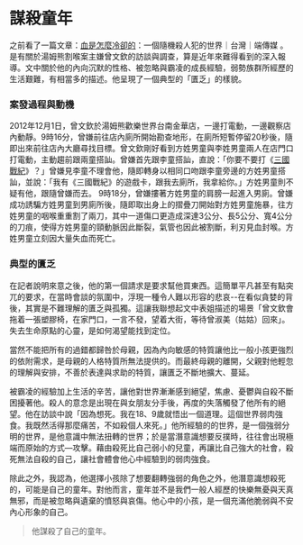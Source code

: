 # 謀殺童年

之前看了一篇文章：[血是怎麼冷卻的](https://theinitium.com/article/20160426-taiwan-Tseng-Wen-chin)：一個隨機殺人犯的世界｜台灣｜端傳媒 。是有關於湯姆熊割喉案主嫌曾文欽的訪談與調查，算是近年來難得看到的深入報導。文中關於他的內向沉默的性格、被忽略與霸凌的成長經驗，弱勢族群所經歷的生活艱難，有相當多的描述。他呈現了一個典型的「匱乏」的樣貌。

### 案發過程與動機

2012年12月1日，曾文欽於湯姆熊歡樂世界台南金華店，一邊打電動，一邊觀察店內動靜。9時16分，曾嫌前往店內廁所開始勘查地形，在廁所短暫停留20秒後，隨即出來前往店內大廳尋找目標。曾文欽剛好看到方姓男童與李姓男童兩人在店門口打電動，主動趨前跟兩童搭訕。曾嫌首先跟李童搭訕，直說：「你要不要打《[三國戰紀](https://zh.wikipedia.org/wiki/三國戰紀)》？」曾嫌見李童不理會他，隨即轉身以相同口吻跟李童旁邊的方姓男童搭訕，並說：「我有《三國戰紀》的遊戲卡，跟我去廁所，我拿給你。」方姓男童則不疑有他，跟隨曾嫌而去。 9時18分，曾嫌摟著方姓男童的肩膀一起進入男廁。曾嫌成功誘騙方姓男童到男廁所後，隨即取出身上的摺疊刀開始對方姓男童施暴，往方姓男童的咽喉重重割了兩刀，其中一道傷口更造成深達3公分、長5公分、寬4公分的刀痕，使得方姓男童的頸動脈因此斷裂，氣管也因此被割斷，利刃見血封喉。方姓男童立刻因大量失血而死亡。

### 典型的匱乏

在記者說明來意之後，他的第一個請求是要求幫他買東西。這簡單平凡甚至有點突兀的要求，在當時會談的氛圍中，浮現一種令人難以形容的悲哀--在看似貪婪的背後，其實是不難理解的匱乏與孤獨。這讓我聯想起文中表姐描述的場景「曾文欽會拖着一張塑膠椅，在家門口，一言不發，望着大街，等待曾淑美（姑姑）回來」。失去生命原點的心靈，是如何渴望能找到定位。

當然不能把所有的過錯都歸咎於母親，因為內向敏感的特質讓他比一般小孩更強烈的依附需求，是母親的人格特質所無法提供的。而最終母親的離開，父親對他輕忽的理解與安排，不善於表達與求助的特質，讓匱乏不斷地擴大、蔓延。

被霸凌的經驗加上生活的辛苦，讓他對世界漸漸感到絕望，焦慮、憂鬱與自殺不斷困擾著他。殺人的意念是出現在與女朋友分手後，再度的失落觸發了他所有的絕望。他在訪談中說「因為想死。我在18、9歲就悟出一個道理。這個世界弱肉強食。我既然活得那麼痛苦，不如殺個人來死。」他所經驗的的世界，是一個強弱分明的世界，是他意識中無法扭轉的世界；於是當潛意識想要反撲時，往往會出現極端而原始的方式—攻擊。藉由殺死比自己弱小的兒童，再讓比自己強大的社會，殺死無法自殺的自己，讓社會體會他心中經驗到的弱肉強食。

除此之外，我認為，他選擇小孩除了想要翻轉強弱的角色之外，他潛意識想殺死的，可能是自己的童年。對他而言，童年並不是我們一般人經歷的快樂無憂與天真無邪，而是被忽略與遺棄的憤怒與哀傷。他心中的小孩，是一個充滿他脆弱與不安內心形象的自己。

> 他謀殺了自己的童年。


